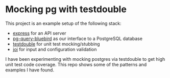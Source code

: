 # Mocking pg with testdouble

This project is an example setup of the following stack:

- [express](http://expressjs.com/) for an API server
- [pg-query-bluebird](https://www.npmjs.com/package/pg-query-bluebird) as our interface to a PostgreSQL database
- [testdouble](https://www.npmjs.com/package/testdouble) for unit test mocking/stubbing
- [joi](https://www.npmjs.com/package/joi) for input and configuration validation

I have been experimenting with mocking postgres via testdouble to get high unit test code coverage. This repo shows some of the patterns and examples I have found.
